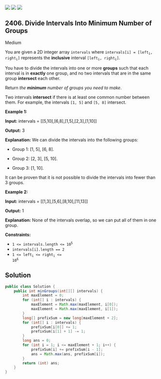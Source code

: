 [![](https://img.shields.io/github/stars/javadev/LeetCode-in-Java?label=Stars&style=flat-square)](https://github.com/javadev/LeetCode-in-Java)
[![](https://img.shields.io/github/forks/javadev/LeetCode-in-Java?label=Fork%20me%20on%20GitHub%20&style=flat-square)](https://github.com/javadev/LeetCode-in-Java/fork)
[![](https://img.shields.io/badge/-LeetCode%20in%20Kotlin-blue?style=flat-square)](https://github.com/javadev/LeetCode-in-Kotlin)

## 2406\. Divide Intervals Into Minimum Number of Groups

Medium

You are given a 2D integer array `intervals` where <code>intervals[i] = [left<sub>i</sub>, right<sub>i</sub>]</code> represents the **inclusive** interval <code>[left<sub>i</sub>, right<sub>i</sub>]</code>.

You have to divide the intervals into one or more **groups** such that each interval is in **exactly** one group, and no two intervals that are in the same group **intersect** each other.

Return _the **minimum** number of groups you need to make_.

Two intervals **intersect** if there is at least one common number between them. For example, the intervals `[1, 5]` and `[5, 8]` intersect.

**Example 1:**

**Input:** intervals = \[\[5,10],[6,8],[1,5],[2,3],[1,10]]

**Output:** 3

**Explanation:** We can divide the intervals into the following groups:

- Group 1: [1, 5], [6, 8].

- Group 2: [2, 3], [5, 10].

- Group 3: [1, 10].

It can be proven that it is not possible to divide the intervals into fewer than 3 groups. 

**Example 2:**

**Input:** intervals = \[\[1,3],[5,6],[8,10],[11,13]]

**Output:** 1

**Explanation:** None of the intervals overlap, so we can put all of them in one group. 

**Constraints:**

*   <code>1 <= intervals.length <= 10<sup>5</sup></code>
*   `intervals[i].length == 2`
*   <code>1 <= left<sub>i</sub> <= right<sub>i</sub> <= 10<sup>6</sup></code>

## Solution

```java
public class Solution {
    public int minGroups(int[][] intervals) {
        int maxElement = 0;
        for (int[] i : intervals) {
            maxElement = Math.max(maxElement, i[0]);
            maxElement = Math.max(maxElement, i[1]);
        }
        long[] prefixSum = new long[maxElement + 2];
        for (int[] i : intervals) {
            prefixSum[i[0]] += 1;
            prefixSum[i[1] + 1] -= 1;
        }
        long ans = 0;
        for (int i = 1; i <= maxElement + 1; i++) {
            prefixSum[i] += prefixSum[i - 1];
            ans = Math.max(ans, prefixSum[i]);
        }
        return (int) ans;
    }
}
```